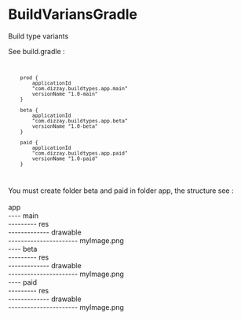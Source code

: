 # BuildVariansGradle

Build type variants

See build.gradle : 
<code>

        prod {
            applicationId
            "com.dizzay.buildtypes.app.main"
            versionName "1.0-main"
        }
        
        beta {
            applicationId
            "com.dizzay.buildtypes.app.beta"
            versionName "1.0-beta"
        }

        paid {
            applicationId
            "com.dizzay.buildtypes.app.paid"
            versionName "1.0-paid"
        }
</code>


You must create folder beta and paid in folder app, the structure see :
<br><br>
app <br>
---- main <br>
--------- res <br>
------------- drawable <br>
---------------------- myImage.png <br>
---- beta <br>
--------- res <br>
------------- drawable <br>
---------------------- myImage.png <br>
---- paid <br>
--------- res <br>
------------- drawable <br>
---------------------- myImage.png <br>
